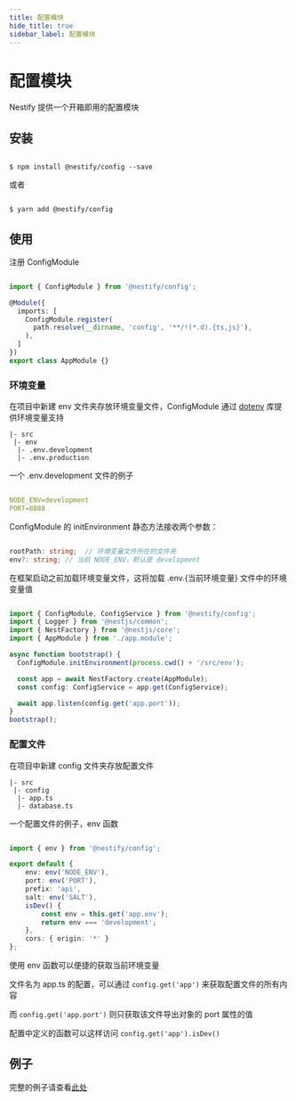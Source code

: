 ```yaml
---
title: 配置模块
hide_title: true
sidebar_label: 配置模块
---
```


# 配置模块

Nestify 提供一个开箱即用的配置模块

## 安装

``` shell

$ npm install @nestify/config --save

```

或者

``` shell

$ yarn add @nestify/config

```

## 使用

注册 ConfigModule

``` typescript

import { ConfigModule } from '@nestify/config';

@Module({
  imports: [
    ConfigModule.register(
      path.resolve(__dirname, 'config', '**/!(*.d).{ts,js}'),
    ),
  ]
})
export class AppModule {}

```

### 环境变量

在项目中新建 env 文件夹存放环境变量文件，ConfigModule 通过 [dotenv](https://github.com/motdotla/dotenv) 库提供环境变量支持

```
|- src
 |- env
  |- .env.development
  |- .env.production

```

一个 .env.development 文件的例子

``` yaml

NODE_ENV=development
PORT=8888

```

ConfigModule 的 initEnvironment 静态方法接收两个参数：

``` typescript

rootPath: string;  // 环境变量文件所在的文件夹
env?: string; // 当前 NODE_ENV，默认是 development

```

在框架启动之前加载环境变量文件，这将加载 .env.{当前环境变量} 文件中的环境变量值

``` typescript

import { ConfigModule, ConfigService } from '@nestify/config';
import { Logger } from '@nestjs/common';
import { NestFactory } from '@nestjs/core';
import { AppModule } from './app.module';

async function bootstrap() {
  ConfigModule.initEnvironment(process.cwd() + '/src/env');

  const app = await NestFactory.create(AppModule);
  const config: ConfigService = app.get(ConfigService);

  await app.listen(config.get('app.port'));
}
bootstrap();

```

### 配置文件

在项目中新建 config 文件夹存放配置文件

```
|- src
 |- config
  |- app.ts
  |- database.ts
```

一个配置文件的例子，env 函数

``` typescript

import { env } from '@nestify/config';

export default {
    env: env('NODE_ENV'),
    port: env('PORT'),
    prefix: 'api',
    salt: env('SALT'),
    isDev() {
        const env = this.get('app.env');
        return env === 'development';
    },
    cors: { origin: '*' }
};

```

使用 env 函数可以便捷的获取当前环境变量

文件名为 app.ts 的配置，可以通过 ``` config.get('app') ``` 来获取配置文件的所有内容

而 ``` config.get('app.port') ``` 则只获取该文件导出对象的 port 属性的值

配置中定义的函数可以这样访问 ``` config.get('app').isDev() ```

## 例子

完整的例子请查看[此处](https://github.com/ZhiXiao-Lin/nestify/tree/master/examples/01-config)
